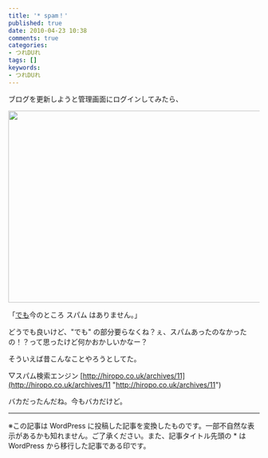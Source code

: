 ```yaml
---
title: '* spam！'
published: true
date: 2010-04-23 10:38
comments: true
categories:
- つれDUれ
tags: []
keywords:
- つれDUれ
---
```

ブログを更新しようと管理画面にログインしてみたら、

<a href="http://hiropo.co.uk/wp-content/uploads/2010/04/po.gif"><img src="http://hiropo.co.uk/wp-content/uploads/2010/04/po.gif" alt="" title="po" width="652" height="384" class="alignnone size-full wp-image-445" /></a>

「<span style="text-decoration: underline">でも</span>今のところ スパム はありません。」

どうでも良いけど、"でも" の部分要らなくね？ぇ、スパムあったのなかったの！？って思ったけど何かおかしいかなー？


そういえば昔こんなことやろうとしてた。

▽スパム検索エンジン
[http://hiropo.co.uk/archives/11](http://hiropo.co.uk/archives/11 "http://hiropo.co.uk/archives/11")

バカだったんだね。今もバカだけど。

---
※この記事は WordPress に投稿した記事を変換したものです。一部不自然な表示があるかも知れません。ご了承ください。また、記事タイトル先頭の * は WordPress から移行した記事である印です。
